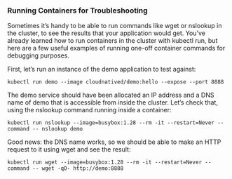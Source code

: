 ### Running Containers for Troubleshooting

Sometimes it’s handy
to be able to run commands like wget or nslookup in the cluster, to see the results
that your application would get. You’ve already learned how to run containers in the
cluster with kubectl run, but here are a few useful examples of running one-off
container commands for debugging purposes.

First, let’s run an instance of the demo application to test against:

`kubectl run demo --image cloudnatived/demo:hello --expose --port 8888`

The demo service should have been allocated an IP address and a DNS name of
demo that is accessible from inside the cluster. Let’s check that, using the nslookup
command running inside a container:

`kubectl run nslookup --image=busybox:1.28 --rm -it --restart=Never --command -- nslookup demo`

Good news: the DNS name works, so we should be able to make an HTTP request to
it using wget and see the result:

`kubectl run wget --image=busybox:1.28 --rm -it --restart=Never --command -- wget -qO- http://demo:8888`